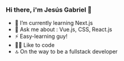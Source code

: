 ### Hi there, i'm Jesús Gabriel 👋

- 🌱 I’m currently learning Next.js
- 💬 Ask me about : Vue.js, CSS, React.js
- ⚡ Easy-learning guy!
- 👨‍💻 Like to code
- 🔝 On the way to be a fullstack developer

